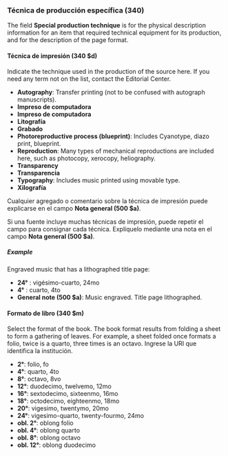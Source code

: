 ### Técnica de producción específica (340)

The field **Special production technique** is for the physical description information for an item that required technical equipment for its production, and for the description of the page format.

#### Técnica de impresión (340 $d)

Indicate the technique used in the production of the source here. If you need any term not on the list, contact the Editorial Center.

- **Autography**: Transfer printing (not to be confused with autograph manuscripts).
- **Impreso de computadora**
- **Impreso de computadora**
- **Litografía**
- **Grabado**
- **Photoreproductive process (blueprint)**: Includes Cyanotype, diazo print, blueprint.
- **Reproduction**: Many types of mechanical reproductions are included here, such as photocopy, xerocopy, heliography.
- **Transparency**
- **Transparencia**
- **Typography**: Includes music printed using movable type.
- **Xilografía**

Cualquier agregado o comentario sobre la técnica de impresión puede explicarse en el campo **Nota general (500 $a)**.

Si una fuente incluye muchas técnicas de impresión, puede repetir el campo para consignar cada técnica. Explíquelo mediante una nota en el campo **Nota general (500 $a)**.

##### Example

Engraved music that has a lithographed title page:

- **24°** : vigésimo-cuarto, 24mo
- **4°** : cuarto, 4to
- **General note (500 $a)**: Music engraved. Title page lithographed.

#### Formato de libro (340 $m)

Select the format of the book. The book format results from folding a sheet to form a gathering of leaves. For example, a sheet folded once formats a folio, twice is a quarto, three times is an octavo. Ingrese la URI que identifica la institución.

- **2°**: folio, fo
- **4°**: quarto, 4to
- **8°**: octavo, 8vo
- **12°**: duodecimo, twelvemo, 12mo
- **16°**: sextodecimo, sixteenmo, 16mo
- **18°**: octodecimo, eighteenmo, 18mo
- **20°**: vigesimo, twentymo, 20mo
- **24°**: vigesimo-quarto, twenty-fourmo, 24mo
- **obl. 2°**: oblong folio
- **obl. 4°**: oblong quarto
- **obl. 8°**: oblong octavo
- **obl. 12°**: oblong duodecimo  
